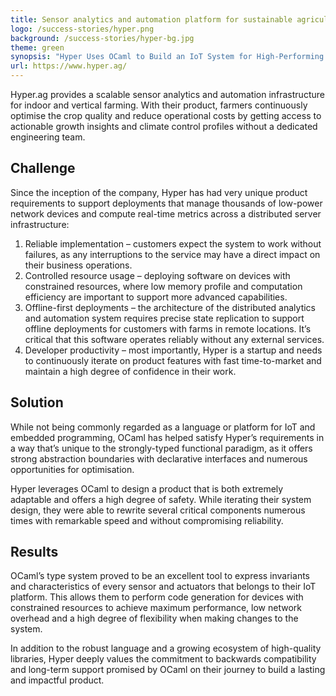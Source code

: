 ```yaml
---
title: Sensor analytics and automation platform for sustainable agriculture
logo: /success-stories/hyper.png
background: /success-stories/hyper-bg.jpg
theme: green
synopsis: "Hyper Uses OCaml to Build an IoT System for High-Performing Farms."
url: https://www.hyper.ag/
---
```


Hyper.ag provides a scalable sensor analytics and automation infrastructure for indoor and vertical farming. With their product, farmers continuously optimise the crop quality and reduce operational costs by getting access to actionable growth insights and climate control profiles without a dedicated engineering team.

## Challenge

Since the inception of the company, Hyper has had very unique product requirements to support deployments that manage thousands of low-power network devices and compute real-time metrics across a distributed server infrastructure:

1. Reliable implementation – customers expect the system to work without failures, as any interruptions to the service may have a direct impact on their business operations.
2. Controlled resource usage – deploying software on devices with constrained resources, where low memory profile and computation efficiency are important to support more advanced capabilities.
3. Offline-first deployments – the architecture of the distributed analytics and automation system requires precise state replication to support offline deployments for customers with farms in remote locations. It’s critical that this software operates reliably without any external services.
4. Developer productivity – most importantly, Hyper is a startup and needs to continuously iterate on product features with fast time-to-market and maintain a high degree of confidence in their work.


## Solution

While not being commonly regarded as a language or platform for IoT and embedded programming, OCaml has helped satisfy Hyper’s requirements in a way that’s unique to the strongly-typed functional paradigm, as it offers strong abstraction boundaries with declarative interfaces and numerous opportunities for optimisation.

Hyper leverages OCaml to design a product that is both extremely adaptable and offers a high degree of safety. While iterating their system design, they were able to rewrite several critical components numerous times with remarkable speed and without compromising reliability.


## Results

OCaml’s type system proved to be an excellent tool to express invariants and characteristics of every sensor and actuators that belongs to their IoT platform. This allows them to perform code generation for devices with constrained resources to achieve maximum performance, low network overhead and a high degree of flexibility when making changes to the system.

In addition to the robust language and a growing ecosystem of high-quality libraries, Hyper deeply values the commitment to backwards compatibility and long-term support promised by OCaml on their journey to build a lasting and impactful product.

